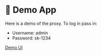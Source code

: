 # 🎉 Demo App

Here is a demo of the proxy. To log in pass in:

- Username: admin
- Password: sk-1234


[Demo UI](https://litellm-production-12bb.up.railway.app/ui)
